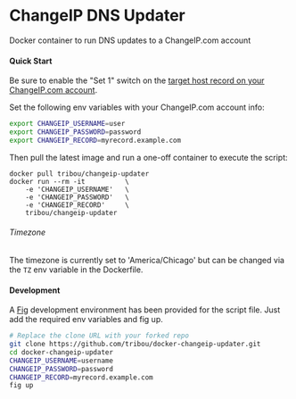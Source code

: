 # ChangeIP DNS Updater

Docker container to run DNS updates to a ChangeIP.com account

#### Quick Start

Be sure to enable the "Set 1" switch on the [target host record on your ChangeIP.com account](https://www.changeip.com/accounts/dnsmanager.php).

Set the following env variables with your ChangeIP.com account info:

```bash
export CHANGEIP_USERNAME=user
export CHANGEIP_PASSWORD=password
export CHANGEIP_RECORD=myrecord.example.com
```

Then pull the latest image and run a one-off container to execute the script:

```
docker pull tribou/changeip-updater
docker run --rm -it          \
    -e 'CHANGEIP_USERNAME'   \
    -e 'CHANGEIP_PASSWORD'   \
    -e 'CHANGEIP_RECORD'     \
    tribou/changeip-updater
```

###### Timezone

The timezone is currently set to 'America/Chicago' but can be changed via the ```TZ``` env variable in the Dockerfile.

#### Development

A [Fig](http://www.fig.sh/) development environment has been provided for the script file.  Just add the required env variables and fig up.

```bash
# Replace the clone URL with your forked repo
git clone https://github.com/tribou/docker-changeip-updater.git
cd docker-changeip-updater
CHANGEIP_USERNAME=username
CHANGEIP_PASSWORD=password
CHANGEIP_RECORD=myrecord.example.com
fig up
```
